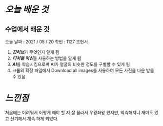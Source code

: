 *오늘 배운 것* 
================
수업에서 배운 것 
---------------
오늘 날짜 : 2021 / 05 / 20
학번 : 1127 조현서
1. ***깃허브***가 무엇인지 알게 됨
2. ***티처블 머신***을 사용하는 방법을 알게 됨
3. ***AI***를 학습시킴으로써 AI가 얼굴의 비슷한 정도를 구별할 수 있게 됨
4. 크롬의 확장 파일에서 Download all images를 사용하여 모든 사진을 다운 받을 수 있음

*느낀점*
=======================
처음에는 어려워서 어떻게 해야 할 지 잘 몰라서 우왕좌왕 했지만, 익숙해지니 재미도 있고 신기해서 계속 하게 되었다.
